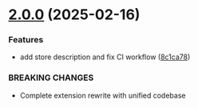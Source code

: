 # [2.0.0](https://github.com/the-homeless-god/chrome-bionic-reader/compare/v1.0.0...v2.0.0) (2025-02-16)


### Features

* add store description and fix CI workflow ([8c1ca78](https://github.com/the-homeless-god/chrome-bionic-reader/commit/8c1ca78ed4f1bb3ea716337ff7379170337b6222))


### BREAKING CHANGES

* Complete extension rewrite with unified codebase
